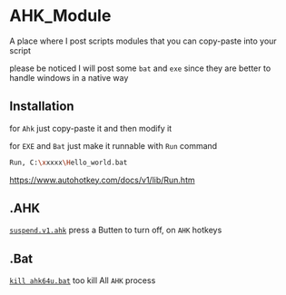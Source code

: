 # AHK_Module
A place where I post scripts modules that you can copy-paste into your script

please be noticed  I will post some `bat` and `exe`   since they are better to handle windows in a native way  

## Installation

for `Ahk` just copy-paste it and then modify it

for `EXE` and `Bat` just make it runnable with `Run` command


```bash
Run, C:\xxxxx\Hello_world.bat
```
https://www.autohotkey.com/docs/v1/lib/Run.htm


## .AHK 
[`suspend.v1.ahk`](suspend.v1.ahk) press a Butten to turn off, on `AHK` hotkeys


## .Bat

[ `kill ahk64u.bat`](killahk64u.bat)  too kill All `AHK` process 
